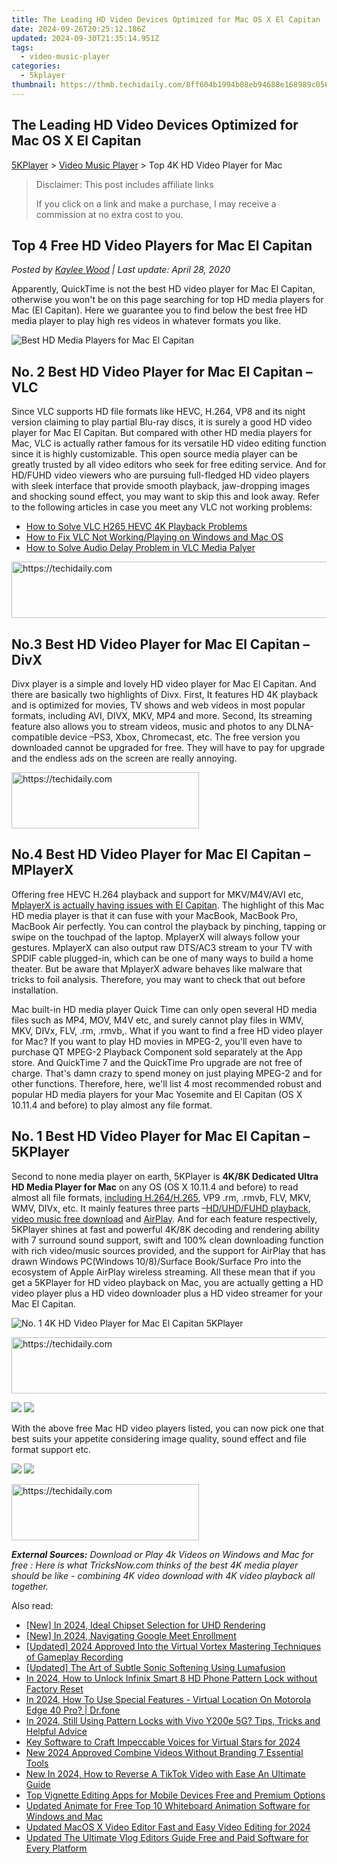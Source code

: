 ```yaml
---
title: The Leading HD Video Devices Optimized for Mac OS X El Capitan
date: 2024-09-26T20:25:12.186Z
updated: 2024-09-30T21:35:14.951Z
tags:
  - video-music-player
categories:
  - 5kplayer
thumbnail: https://thmb.techidaily.com/8ff604b1994b08eb94688e168989c0566c68ac5579a7ef54ad52cac70e587e21.jpg
---
```


## The Leading HD Video Devices Optimized for Mac OS X El Capitan

[5KPlayer](https://tools.techidaily.com/5kplayer/products/) \> [Video Music Player](https://tools.techidaily.com/5kplayer/video-music-player/) \> Top 4K HD Video Player for Mac

>  Disclaimer: This post includes affiliate links
>
>  If you click on a link and make a purchase, I may receive a commission at no extra cost to you.
>

## Top 4 Free HD Video Players for Mac El Capitan

 _Posted by [Kaylee Wood](https://www.quora.com/profile/Amanda-Hu-21) | Last update: April 28, 2020_

Apparently, QuickTime is not the best HD video player for Mac El Capitan, otherwise you won't be on this page searching for top HD media players for Mac (El Capitan). Here we guarantee you to find below the best free HD media player to play high res videos in whatever formats you like.

![Best HD Media Players for Mac El Capitan](https://www.5kplayer.com/video-music-player/img/top-4-hd-video-player-mac-zjy.png) 

## No. 2 Best HD Video Player for Mac El Capitan – VLC

Since VLC supports HD file formats like HEVC, H.264, VP8 and its night version claiming to play partial Blu-ray discs, it is surely a good HD video player for Mac El Capitan. But compared with other HD media players for Mac, VLC is actually rather famous for its versatile HD video editing function since it is highly customizable. This open source media player can be greatly trusted by all video editors who seek for free editing service. And for HD/FUHD video viewers who are pursuing full-fledged HD video players with sleek interface that provide smooth playback, jaw-dropping images and shocking sound effect, you may want to skip this and look away. Refer to the following articles in case you meet any VLC not working problems:

* [How to Solve VLC H265 HEVC 4K Playback Problems](https://tools.techidaily.com/5kplayer/video-music-player/)
* [How to Fix VLC Not Working/Playing on Windows and Mac OS](https://tools.techidaily.com/5kplayer/video-music-player/)
* [How to Solve Audio Delay Problem in VLC Media Palyer](https://tools.techidaily.com/5kplayer/video-music-player/)

<!-- affiliate ads begin -->
<a href="https://appsumo.8odi.net/c/5597632/2075476/7443" target="_top" id="2075476">
  <img src="//a.impactradius-go.com/display-ad/7443-2075476" border="0" alt="https://techidaily.com" width="728" height="90"/>
</a>
<img height="0" width="0" src="https://appsumo.8odi.net/i/5597632/2075476/7443" style="position:absolute;visibility:hidden;" border="0" />
<!-- affiliate ads end -->

## No.3 Best HD Video Player for Mac El Capitan – DivX

Divx player is a simple and lovely HD video player for Mac El Capitan. And there are basically two highlights of Divx. First, It features HD 4K playback and is optimized for movies, TV shows and web videos in most popular formats, including AVI, DIVX, MKV, MP4 and more. Second, Its streaming feature also allows you to stream videos, music and photos to any DLNA-compatible device –PS3, Xbox, Chromecast, etc. The free version you downloaded cannot be upgraded for free. They will have to pay for upgrade and the endless ads on the screen are really annoying.

<!-- affiliate ads begin -->
<a href="https://aligracehair.sjv.io/c/5597632/1896555/19272" target="_top" id="1896555">
  <img src="//a.impactradius-go.com/display-ad/19272-1896555" border="0" alt="https://techidaily.com" width="300" height="90"/>
</a>
<img height="0" width="0" src="https://aligracehair.sjv.io/i/5597632/1896555/19272" style="position:absolute;visibility:hidden;" border="0" />
<!-- affiliate ads end -->

## No.4 Best HD Video Player for Mac El Capitan – MPlayerX

Offering free HEVC H.264 playback and support for MKV/M4V/AVI etc, [MplayerX is actually having issues with El Capitan](https://tools.techidaily.com/5kplayer/video-music-player/). The highlight of this Mac HD media player is that it can fuse with your MacBook, MacBook Pro, MacBook Air perfectly. You can control the playback by pinching, tapping or swipe on the touchpad of the laptop. MplayerX will always follow your gestures. MplayerX can also output raw DTS/AC3 stream to your TV with SPDIF cable plugged-in, which can be one of many ways to build a home theater. But be aware that MplayerX adware behaves like malware that tricks to foil analysis. Therefore, you may want to check that out before installation. 

Mac built-in HD media player Quick Time can only open several HD media files such as MP4, MOV, M4V etc, and surely cannot play files in WMV, MKV, DIVx, FLV, .rm, .rmvb,. What if you want to find a free HD video player for Mac? If you want to play HD movies in MPEG-2, you'll even have to purchase QT MPEG-2 Playback Component sold separately at the App store. And QuickTime 7 and the QuickTime Pro upgrade are not free of charge. That's damn crazy to spend money on just playing MPEG-2 and for other functions. Therefore, here, we'll list 4 most recommended robust and popular HD media players for your Mac Yosemite and El Capitan (OS X 10.11.4 and before) to play almost any file format.

## No. 1 Best HD Video Player for Mac El Capitan – 5KPlayer

Second to none media player on earth, 5KPlayer is **4K/8K Dedicated Ultra HD Media Player for Mac** on any OS (OS X 10.11.4 and before) to read almost all file formats, [including H.264/H.265](https://tools.techidaily.com/5kplayer/video-music-player/), VP9 .rm, .rmvb, FLV, MKV, WMV, DIVx, etc. It mainly features three parts –[HD/UHD/FUHD playback](https://tools.techidaily.com/5kplayer/video-music-player/), [video music free download](https://tools.techidaily.com/5kplayer/youtube-download/) and [AirPlay](https://tools.techidaily.com/5kplayer/airplay/). And for each feature respectively, 5KPlayer shines at fast and powerful 4K/8K decoding and rendering ability with 7 surround sound support, swift and 100% clean downloading function with rich video/music sources provided, and the support for AirPlay that has drawn Windows PC(Windows 10/8)/Surface Book/Surface Pro into the ecosystem of Apple AirPlay wireless streaming. All these mean that if you get a 5KPlayer for HD video playback on Mac, you are actually getting a HD video player plus a HD video downloader plus a HD video streamer for your Mac El Capitan.

![No. 1 4K HD Video Player for Mac El Capitan 5KPlayer](https://www.5kplayer.com/video-music-player/img/5kp-free-4k-movie-player-02.jpg) 

<!-- affiliate ads begin -->
<a href="https://appsumo.8odi.net/c/5597632/2037359/7443" target="_top" id="2037359">
  <img src="//a.impactradius-go.com/display-ad/7443-2037359" border="0" alt="https://techidaily.com" width="728" height="90"/>
</a>
<img height="0" width="0" src="https://appsumo.8odi.net/i/5597632/2037359/7443" style="position:absolute;visibility:hidden;" border="0" />
<!-- affiliate ads end -->

[![](https://www.5kplayer.com/video-music-player/../button/freedownwhitewin.png)](https://tools.techidaily.com/5kplayer/products/) [![](https://www.5kplayer.com/video-music-player/../button/freedownbackmac.png)](https://tools.techidaily.com/5kplayer/products/) 

With the above free Mac HD video players listed, you can now pick one that best suits your appetite considering image quality, sound effect and file format support etc. 

[![](https://www.5kplayer.com/video-music-player/../button/freedownwhitewin.png)](https://tools.techidaily.com/5kplayer/products/) [![](https://www.5kplayer.com/video-music-player/../button/freedownbackmac.png)](https://tools.techidaily.com/5kplayer/products/) 

<!-- affiliate ads begin -->
<a href="https://aligracehair.sjv.io/c/5597632/1975802/19272" target="_top" id="1975802">
  <img src="//a.impactradius-go.com/display-ad/19272-1975802" border="0" alt="https://techidaily.com" width="300" height="90"/>
</a>
<img height="0" width="0" src="https://aligracehair.sjv.io/i/5597632/1975802/19272" style="position:absolute;visibility:hidden;" border="0" />
<!-- affiliate ads end -->

_**External Sources:**_ 
_Download or Play 4k Videos on Windows and Mac for free : Here is what TricksNow.com thinks of the best 4K media player should be like - combining 4K video download with 4K video playback all together._

<ins class="adsbygoogle"
     style="display:block"
     data-ad-format="autorelaxed"
     data-ad-client="ca-pub-7571918770474297"
     data-ad-slot="1223367746"></ins>

<ins class="adsbygoogle"
     style="display:block"
     data-ad-client="ca-pub-7571918770474297"
     data-ad-slot="8358498916"
     data-ad-format="auto"
     data-full-width-responsive="true"></ins>

<span class="atpl-alsoreadstyle">Also read:</span>
<div><ul>
<li><a href="https://fox-info.techidaily.com/new-in-2024-ideal-chipset-selection-for-uhd-rendering/"><u>[New] In 2024, Ideal Chipset Selection for UHD Rendering</u></a></li>
<li><a href="https://screen-activity-recording.techidaily.com/new-in-2024-navigating-google-meet-enrollment/"><u>[New] In 2024, Navigating Google Meet Enrollment</u></a></li>
<li><a href="https://video-capture.techidaily.com/updated-2024-approved-into-the-virtual-vortex-mastering-techniques-of-gameplay-recording/"><u>[Updated] 2024 Approved Into the Virtual Vortex Mastering Techniques of Gameplay Recording</u></a></li>
<li><a href="https://some-approaches.techidaily.com/updated-the-art-of-subtle-sonic-softening-using-lumafusion/"><u>[Updated] The Art of Subtle Sonic Softening Using Lumafusion</u></a></li>
<li><a href="https://unlock-android.techidaily.com/in-2024-how-to-unlock-infinix-smart-8-hd-phone-pattern-lock-without-factory-reset-by-drfone-android/"><u>In 2024, How to Unlock Infinix Smart 8 HD Phone Pattern Lock without Factory Reset</u></a></li>
<li><a href="https://phone-solutions.techidaily.com/in-2024-how-to-use-special-features-virtual-location-on-motorola-edge-40-pro-drfone-by-drfone-virtual-android/"><u>In 2024, How To Use Special Features - Virtual Location On Motorola Edge 40 Pro? | Dr.fone</u></a></li>
<li><a href="https://unlock-android.techidaily.com/in-2024-still-using-pattern-locks-with-vivo-y200e-5g-tips-tricks-and-helpful-advice-by-drfone-android/"><u>In 2024, Still Using Pattern Locks with Vivo Y200e 5G? Tips, Tricks and Helpful Advice</u></a></li>
<li><a href="https://extra-support.techidaily.com/key-software-to-craft-impeccable-voices-for-virtual-stars-for-2024/"><u>Key Software to Craft Impeccable Voices for Virtual Stars for 2024</u></a></li>
<li><a href="https://video-ai-editor.techidaily.com/new-2024-approved-combine-videos-without-branding-7-essential-tools/"><u>New 2024 Approved Combine Videos Without Branding 7 Essential Tools</u></a></li>
<li><a href="https://video-ai-editor.techidaily.com/new-in-2024-how-to-reverse-a-tiktok-video-with-ease-an-ultimate-guide/"><u>New In 2024, How to Reverse A TikTok Video with Ease An Ultimate Guide</u></a></li>
<li><a href="https://video-ai-editor.techidaily.com/top-vignette-editing-apps-for-mobile-devices-free-and-premium-options/"><u>Top Vignette Editing Apps for Mobile Devices Free and Premium Options</u></a></li>
<li><a href="https://video-ai-editor.techidaily.com/updated-animate-for-free-top-10-whiteboard-animation-software-for-windows-and-mac/"><u>Updated Animate for Free Top 10 Whiteboard Animation Software for Windows and Mac</u></a></li>
<li><a href="https://video-ai-editor.techidaily.com/updated-macos-x-video-editor-fast-and-easy-video-editing-for-2024/"><u>Updated MacOS X Video Editor Fast and Easy Video Editing for 2024</u></a></li>
<li><a href="https://video-ai-editor.techidaily.com/updated-the-ultimate-vlog-editors-guide-free-and-paid-software-for-every-platform/"><u>Updated The Ultimate Vlog Editors Guide Free and Paid Software for Every Platform</u></a></li>
</ul></div>

